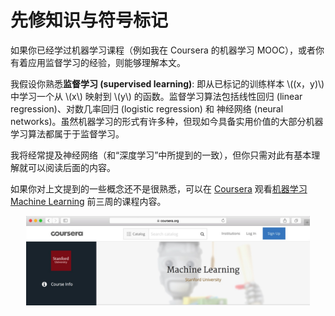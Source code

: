 # 先修知识与符号标记
如果你已经学过机器学习课程（例如我在 Coursera 的机器学习 MOOC），或者你有着应用监督学习的经验，则能够理解本文。

<script type="text/javascript" src="http://cdn.mathjax.org/mathjax/latest/MathJax.js?config=default"></script>

我假设你熟悉**监督学习 (supervised learning)**: 即从已标记的训练样本 \\((x，y)\\) 中学习一个从 \\(x\\) 映射到 \\(y\\) 的函数。监督学习算法包括线性回归 (linear regression)、对数几率回归 (logistic regression) 和 神经网络 (neural networks)。虽然机器学习的形式有许多种，但现如今具备实用价值的大部分机器学习算法都属于于监督学习。

我将经常提及神经网络（和“深度学习”中所提到的一致），但你只需对此有基本理解就可以阅读后面的内容。

如果你对上文提到的一些概念还不是很熟悉，可以在 [Coursera](https://www.coursera.org/) 观看[机器学习 Machine Learning](http://ml-class.org) 前三周的课程内容。

<p align="center">
    <img src="figs/machinelearningcourseCoursera.jpg" height="90%" width="90%">
</p>
